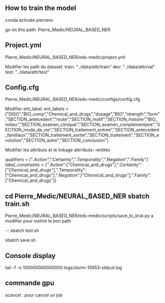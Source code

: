 ## How to train the model ##

conda activate pierrenv

go on this path: Pierre_Medic/NEURAL_BASED_NER

## Project.yml ##
Pierre_Medic/NEURAL_BASED_NER/eds-medic/project.yml

Modifier les path du dataset: 
  train: "../data/attr/train"
  dev: "../data/attr/val"
  test: "../data/attr/test"
  
  
## Config.cfg ##
Pierre_Medic/NEURAL_BASED_NER/eds-medic/configs/config.cfg

Modifier ent_label: 
ent_labels =["DISO","BIO_comp","Chemical_and_drugs","dosage","BIO","strength","form","SECTION_antecedent","route","SECTION_motif","SECTION_histoire","BIO_milieu","SECTION_examen_clinique","SECTION_examen_complementaire","SECTION_mode_de_vie","SECTION_traitement_entree","SECTION_antecedent_familiaux","SECTION_traitement_sortie","SECTION_traitement","SECTION_evolution","SECTION_autre","SECTION_conclusion"]

Modifier les attributs et le linkage attrributs--entités

qualifiers = ["_.Action","_.Certainty","_.Temporality","_.Negation","_.Family"]
label_constraints = {"_.Action":["Chemical_and_drugs"],"_.Certainty":["Chemical_and_drugs"],"_.Temporality":["Chemical_and_drugs"],"_.Negation":["Chemical_and_drugs"],"_.Family":["Chemical_and_drugs"]}


## 
cd Pierre_Medic/NEURAL_BASED_NER
sbatch train.sh 
-- 
Pierre_Medic/NEURAL_BASED_NER/eds-medic/scripts/save_to_brat.py
a modifier pour mettre le bon path 

--
sbatch test.sh

sbatch save.sh 

## Console display ##

tail -f -n 100000000000000 logs/slurm-10953-stdout.log 


## commande gpu ##
scancel : pour cancel un job

